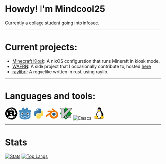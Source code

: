 # Howdy! I'm Mindcool25
Currently a collage student going into infosec.

---
# Current projects:
- [Minecraft Kiosk](https://github.com/Mindcool25/minecraftKiosk): A nixOS configuration that runs Mineraft in kiosk mode.
- [WAFRN](https://github.com/gabboman/wafrn): A side project that I occasionally contribute to, hosted [here](https://app.wafrn.net)
- [raylibrl](https://github.com/Mindcool25/raylibRoguelike): A roguelike written in rust, using raylib.
---
# Languages and tools:
<div>
<img src="https://github.com/devicons/devicon/blob/master/icons/rust/rust-original.svg" title="Rust" alt="Rust" width="40" height="40"/>
<img src="https://github.com/devicons/devicon/blob/master/icons/godot/godot-original.svg" title="Godot" alt="Godot" width="40" height="40"/>
<img src="https://github.com/devicons/devicon/blob/master/icons/python/python-original.svg" title="Python" alt="Python" width="40" height="40"/>
<img src="https://github.com/devicons/devicon/blob/master/icons/blender/blender-original.svg" title="Blender" alt="Blener" width="40" height="40"/>
<img src="https://github.com/devicons/devicon/blob/master/icons/vim/vim-original.svg" title="Vim" alt="Vim" width="40" height="40"/>
<img src="https://upload.wikimedia.org/wikipedia/commons/0/08/EmacsIcon.svg" title="Emacs" alt="Emacs" width="40" height="40"/>
<img src="https://github.com/devicons/devicon/blob/master/icons/linux/linux-original.svg" title="Linux" alt="Linux" width="40" height="40"/>
</div>

---
# Stats
[![Stats](https://github-readme-stats.vercel.app/api?username=Mindcool25&show_icons=true&theme=gruvbox#gh-dark-mode-only)](https://github.com/anuraghazra/github-readme-stats#gh-dark-mode-only)
[![Top Langs](https://github-readme-stats.vercel.app/api/top-langs/?username=Mindcool25&theme=gruvbox&layout=compact&hide=Vim%20Script,Makefile&exclude_repo=vexTeamZtesting#gh-dark-mode-only)](https://github.com/anuraghazra/github-readme-stats)
